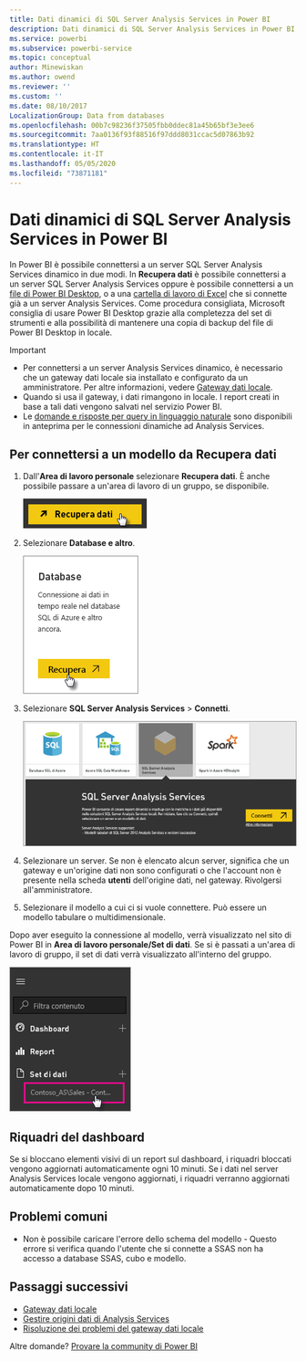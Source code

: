 ```yaml
---
title: Dati dinamici di SQL Server Analysis Services in Power BI
description: Dati dinamici di SQL Server Analysis Services in Power BI. Questi dati possono essere visualizzati attraverso un'origine dati configurata per un gateway aziendale.
ms.service: powerbi
ms.subservice: powerbi-service
ms.topic: conceptual
author: Minewiskan
ms.author: owend
ms.reviewer: ''
ms.custom: ''
ms.date: 08/10/2017
LocalizationGroup: Data from databases
ms.openlocfilehash: 00b7c98236f37505fbb0ddec81a45b65bf3e3ee6
ms.sourcegitcommit: 7aa0136f93f88516f97ddd8031ccac5d07863b92
ms.translationtype: HT
ms.contentlocale: it-IT
ms.lasthandoff: 05/05/2020
ms.locfileid: "73871181"
---
```

# <a name="sql-server-analysis-services-live-data-in-power-bi"></a>Dati dinamici di SQL Server Analysis Services in Power BI

In Power BI è possibile connettersi a un server SQL Server Analysis Services dinamico in due modi. In **Recupera dati** è possibile connettersi a un server SQL Server Analysis Services oppure è possibile connettersi a un [file di Power BI Desktop](service-desktop-files.md), o a una [cartella di lavoro di Excel](service-excel-workbook-files.md) che si connette già a un server Analysis Services. Come procedura consigliata, Microsoft consiglia di usare Power BI Desktop grazie alla completezza del set di strumenti e alla possibilità di mantenere una copia di backup del file di Power BI Desktop in locale.

>[!IMPORTANT]
> * Per connettersi a un server Analysis Services dinamico, è necessario che un gateway dati locale sia installato e configurato da un amministratore. Per altre informazioni, vedere [Gateway dati locale](service-gateway-onprem.md).
> * Quando si usa il gateway, i dati rimangono in locale.  I report creati in base a tali dati vengono salvati nel servizio Power BI. 
> * Le [domande e risposte per query in linguaggio naturale](service-q-and-a-direct-query.md) sono disponibili in anteprima per le connessioni dinamiche ad Analysis Services.

## <a name="to-connect-to-a-model-from-get-data"></a>Per connettersi a un modello da Recupera dati

1. Dall'**Area di lavoro personale** selezionare **Recupera dati**. È anche possibile passare a un'area di lavoro di un gruppo, se disponibile.

   ![Connettersi al pulsante Recupera dati](media/sql-server-analysis-services-tabular-data/connecttoas_getdatabutton.png)

2. Selezionare **Database e altro**.

   ![Connettersi a Recupera dati 1](media/sql-server-analysis-services-tabular-data/connecttoas_getdata_1.png)

3. Selezionare **SQL Server Analysis Services** > **Connetti**.

   ![Connettersi a Recupera dati 2](media/sql-server-analysis-services-tabular-data/connecttoas_getdata_2.png)

4. Selezionare un server. Se non è elencato alcun server, significa che un gateway e un'origine dati non sono configurati o che l'account non è presente nella scheda **utenti** dell'origine dati, nel gateway. Rivolgersi all'amministratore.

5. Selezionare il modello a cui ci si vuole connettere. Può essere un modello tabulare o multidimensionale.

Dopo aver eseguito la connessione al modello, verrà visualizzato nel sito di Power BI in **Area di lavoro personale/Set di dati**. Se si è passati a un'area di lavoro di gruppo, il set di dati verrà visualizzato all'interno del gruppo.

![Connettersi al set di dati](media/sql-server-analysis-services-tabular-data/connecttoas_dataset_5.png)

## <a name="dashboard-tiles"></a>Riquadri del dashboard

Se si bloccano elementi visivi di un report sul dashboard, i riquadri bloccati vengono aggiornati automaticamente ogni 10 minuti. Se i dati nel server Analysis Services locale vengono aggiornati, i riquadri verranno aggiornati automaticamente dopo 10 minuti.

## <a name="common-issues"></a>Problemi comuni

* Non è possibile caricare l'errore dello schema del modello - Questo errore si verifica quando l'utente che si connette a SSAS non ha accesso a database SSAS, cubo e modello.

## <a name="next-steps"></a>Passaggi successivi

* [Gateway dati locale](service-gateway-onprem.md)  
* [Gestire origini dati di Analysis Services](service-gateway-enterprise-manage-ssas.md)  
* [Risoluzione dei problemi del gateway dati locale](service-gateway-onprem-tshoot.md)  

Altre domande? [Provare la community di Power BI](https://community.powerbi.com/)